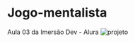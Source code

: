 # Jogo-mentalista
Aula 03 da Imersão Dev - Alura
![projeto](https://user-images.githubusercontent.com/100682248/157551859-f46d0f75-b372-4f4e-9761-e9a1cb65e465.png)
